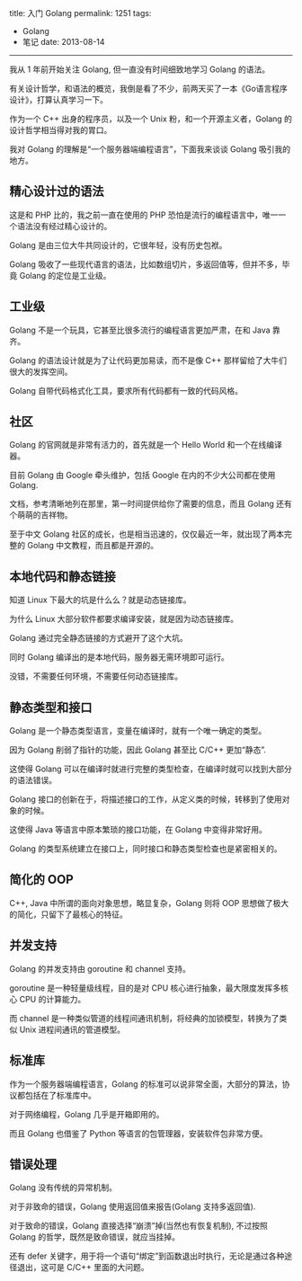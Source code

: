 title: 入门 Golang
permalink: 1251
tags:
  - Golang
  - 笔记
date: 2013-08-14
---

我从 1 年前开始关注 Golang, 但一直没有时间细致地学习 Golang 的语法。

有关设计哲学，和语法的概览，我倒是看了不少，前两天买了一本《Go语言程序设计》，打算认真学习一下。

作为一个 C++ 出身的程序员，以及一个 Unix 粉，和一个开源主义者，Golang 的设计哲学相当得对我的胃口。

我对 Golang 的理解是“一个服务器端编程语言”，下面我来谈谈 Golang 吸引我的地方。

## 精心设计过的语法

这是和 PHP 比的，我之前一直在使用的 PHP 恐怕是流行的编程语言中，唯一一个语法没有经过精心设计的。

Golang 是由三位大牛共同设计的，它很年轻，没有历史包袱。

Golang 吸收了一些现代语言的语法，比如数组切片，多返回值等，但并不多，毕竟 Golang 的定位是工业级。

## 工业级

Golang 不是一个玩具，它甚至比很多流行的编程语言更加严肃，在和 Java 靠齐。

Golang 的语法设计就是为了让代码更加易读，而不是像 C++ 那样留给了大牛们很大的发挥空间。

Golang 自带代码格式化工具，要求所有代码都有一致的代码风格。

## 社区

Golang 的官网就是非常有活力的，首先就是一个 Hello World 和一个在线编译器。

目前 Golang 由 Google 牵头维护，包括 Google 在内的不少大公司都在使用 Golang.

文档，参考清晰地列在那里，第一时间提供给你了需要的信息，而且 Golang 还有个萌萌的吉祥物。

至于中文 Golang 社区的成长，也是相当迅速的，仅仅最近一年，就出现了两本完整的 Golang 中文教程，而且都是开源的。

## 本地代码和静态链接

知道 Linux 下最大的坑是什么么？就是动态链接库。

为什么 Linux 大部分软件都要求编译安装，就是因为动态链接库。

Golang 通过完全静态链接的方式避开了这个大坑。

同时 Golang 编译出的是本地代码，服务器无需环境即可运行。

没错，不需要任何环境，不需要任何动态链接库。

## 静态类型和接口

Golang 是一个静态类型语言，变量在编译时，就有一个唯一确定的类型。

因为 Golang 削弱了指针的功能，因此 Golang 甚至比 C/C++ 更加“静态”.

这使得 Golang 可以在编译时就进行完整的类型检查，在编译时就可以找到大部分的语法错误。

Golang 接口的创新在于，将描述接口的工作，从定义类的时候，转移到了使用对象的时候。

这使得 Java 等语言中原本繁琐的接口功能，在 Golang 中变得非常好用。

Golang 的类型系统建立在接口上，同时接口和静态类型检查也是紧密相关的。

## 简化的 OOP

C++, Java 中所谓的面向对象思想，略显复杂，Golang 则将 OOP 思想做了极大的简化，只留下了最核心的特征。

## 并发支持

Golang 的并发支持由 goroutine 和 channel 支持。

goroutine 是一种轻量级线程，目的是对 CPU 核心进行抽象，最大限度发挥多核心 CPU 的计算能力。

而 channel 是一种类似管道的线程间通讯机制，将经典的加锁模型，转换为了类似 Unix 进程间通讯的管道模型。

## 标准库

作为一个服务器端编程语言，Golang 的标准可以说非常全面，大部分的算法，协议都包括在了标准库中。

对于网络编程，Golang 几乎是开箱即用的。

而且 Golang 也借鉴了 Python 等语言的包管理器，安装软件包非常方便。

## 错误处理

Golang 没有传统的异常机制。

对于非致命的错误，Golang 使用返回值来报告(Golang 支持多返回值).

对于致命的错误，Golang 直接选择“崩溃”掉(当然也有恢复机制), 不过按照 Golang 的哲学，既然是致命错误，就应当挂掉。

还有 defer 关键字，用于将一个语句“绑定”到函数退出时执行，无论是通过各种途径退出，这可是 C/C++ 里面的大问题。
